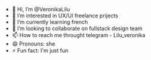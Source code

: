 - 👋 Hi, I’m @VeronikaLilu
- 👀 I’m interested in UX/UI freelance prijects
- 🌱 I’m currently learning french
- 💞️ I’m looking to collaborate on fullstack design team
- 📫 How to reach me throught telegram - Lilu_veronika
- 😄 Pronouns: she
- ⚡ Fun fact: I'm just fun 

<!---
VeronikaLilu/VeronikaLilu is a ✨ special ✨ repository because its `README.md` (this file) appears on your GitHub profile.
You can click the Preview link to take a look at your changes.
--->
